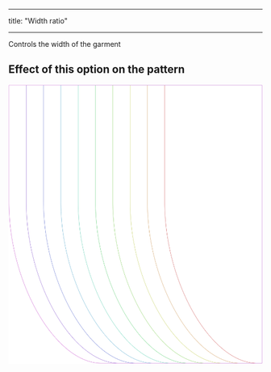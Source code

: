 - - -
title: "Width ratio"
- - -

Controls the width of the garment

## Effect of this option on the pattern

![This image shows the effect of this option by superimposing several variants that have a different value for this option](lunetius_widthratio_sample.svg "Effect of this option on the pattern")
